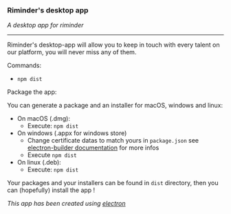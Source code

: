 ### Riminder's desktop app

*A desktop app for riminder*

____

Riminder's desktop-app will allow you to keep in touch with every talent on our
platform, you will never miss any of them.

Commands:

  * `npm dist`


Package the app:

You can generate a package and an installer for macOS, windows and linux:

* On macOS (.dmg):
  * Execute: `npm dist`
* On windows (.appx for windows store)
  * Change certificate datas to match yours in `package.json` see [electron-builder documentation](https://www.electron.build/configuration/win) for more infos
  * Execute `npm dist`
* On linux (.deb):
    * Execute: `npm dist`

Your packages and your installers can be found in `dist` directory, then you can (hopefully) install the app !

*This app has been created using [electron](https://github.com/electron/electron)*
